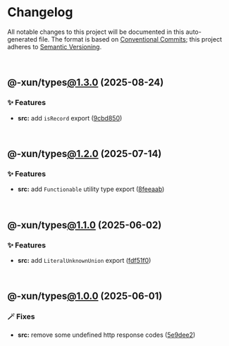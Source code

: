 # Changelog

All notable changes to this project will be documented in this auto-generated
file. The format is based on [Conventional Commits][1];
this project adheres to [Semantic Versioning][2].

<br />

## @-xun/types[@1.3.0][3] (2025-08-24)

### ✨ Features

- **src:** add `isRecord` export ([9cbd850][4])

<br />

## @-xun/types[@1.2.0][5] (2025-07-14)

### ✨ Features

- **src:** add `Functionable` utility type export ([8feeaab][6])

<br />

## @-xun/types[@1.1.0][7] (2025-06-02)

### ✨ Features

- **src:** add `LiteralUnknownUnion` export ([fdf51f0][8])

<br />

## @-xun/types[@1.0.0][9] (2025-06-01)

### 🪄 Fixes

- **src:** remove some undefined http response codes ([5e9dee2][10])

[1]: https://conventionalcommits.org
[2]: https://semver.org
[3]: https://github.com/Xunnamius/typescript-utils/compare/@-xun/types@1.2.0...@-xun/types@1.3.0
[4]: https://github.com/Xunnamius/typescript-utils/commit/9cbd8505f0f65a32189c22a3572bd303293a5055
[5]: https://github.com/Xunnamius/typescript-utils/compare/@-xun/types@1.1.0...@-xun/types@1.2.0
[6]: https://github.com/Xunnamius/typescript-utils/commit/8feeaab0102b1b5b8c8b4b579bec9fbb9228b097
[7]: https://github.com/Xunnamius/typescript-utils/compare/@-xun/types@1.0.0...@-xun/types@1.1.0
[8]: https://github.com/Xunnamius/typescript-utils/commit/fdf51f054cd781a3d6a321e042c8c4be6e826dc6
[9]: https://github.com/Xunnamius/typescript-utils/compare/@-xun/types@0.0.0-init...@-xun/types@1.0.0
[10]: https://github.com/Xunnamius/typescript-utils/commit/5e9dee267a428e6a14198d476dd47956f428e67b
